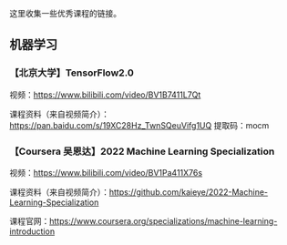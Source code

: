 这里收集一些优秀课程的链接。
## 机器学习
### 【北京大学】TensorFlow2.0
视频：https://www.bilibili.com/video/BV1B7411L7Qt

课程资料（来自视频简介）：https://pan.baidu.com/s/19XC28Hz_TwnSQeuVifg1UQ 提取码：mocm
### 【Coursera 吴恩达】2022 Machine Learning Specialization

视频：https://www.bilibili.com/video/BV1Pa411X76s

课程资料（来自视频简介）：https://github.com/kaieye/2022-Machine-Learning-Specialization

课程官网：https://www.coursera.org/specializations/machine-learning-introduction
